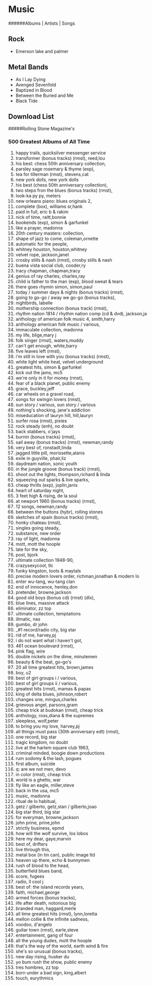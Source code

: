 Music
===
######Albums | Artists | Songs

Rock
---
+ Emerson lake and palmer


Metal Bands
---

+ As I Lay Dying
+ Avenged Sevenfold
+ Baptized in Blood
+ Between the Buried and Me
+ Black Tide

Download List
---
#####Rolling Stone Magazine's
### **500 Greatest Albums of All Time**

1. happy trails, quicksilver messenger service
1. transformer (bonus tracks) (rmst), reed,lou﻿
1. his best: chess 50th anniversary collection,
1. parsley sage rosemary & thyme (exp),
1. tea for tillerman (rmst), stevens,cat
1. new york dolls, new york dolls
1. his best (chess 50th anniversary collection),
1. two steps fron the blues (bonus tracks) (rmst),
1. look-ka py py, meters
1. new orleans piano: blues originals 2,
1. complete (box), williams sr,hank
1. paid in full, eric b & rakim
1. nick of time, raitt,bonnie
1. bookends (exp), simon & garfunkel
1. like a prayer, madonna
1. 20th century masters: collection,
1. shape of jazz to come, coleman,ornette
1. automatic for the people,
1. whitney houston, houston,whitney
1. velvet rope, jackson,janet
1. crosby stills & nash (rmst), crosby stills & nash
1. buena vista social club, cooder,ry
1. tracy chapman, chapman,tracy
1. genius of ray charles, charles,ray
1. child is father to the man (exp), blood sweat & tears
1. there goes rhymin simon, simon,paul
1. today / summer days & nights (bonus tracks) (rmst),
1. going to go-go / away we go-go (bonus tracks),
1. nightbirds, labelle
1. mothership connection (bonus track) (rmst),
1. rhythm nation 1814 / rhythm nation comp (cd & dvd), jackson,ja
1. anthology of american folk music 4, smith,harry
1. anthology american folk music / various,
1. immaculate collection, madonna
1. my life, blige,mary j
1. folk singer (rmst), waters,muddy
1. can't get enough, white,barry
1. five leaves left (rmst),
1. i'm still in love with you (bonus tracks) (rmst),
1. white light white heat, velvet underground
1. greatest hits, simon & garfunkel
1. kick out the jams, mc5
1. we're only in it for money (rmst),
1. fear of a black planet, public enemy
1. grace, buckley,jeff
1. car wheels on a gravel road,
1. songs for swingin lovers (rmst),
1. sun story / various, sun story / various
1. nothing's shocking, jane's addiction
1. miseducation of lauryn hill, hill,lauryn
1. surfer rosa (rmst), pixies
1. rock steady (enh), no doubt
1. back stabbers, o'jays
1. burnin (bonus tracks) (rmst),
1. sail away (bonus tracks) (rmst), newman,randy
1. very best of, ronstadt,linda
1. jagged little pill, morissette,alanis
1. exile in guyville, phair,liz
1. daydream nation, sonic youth
1. in the jungle groove (bonus track) (rmst),
1. shoot out the lights, thompson,richard & linda
1. squeezing out sparks & live sparks,
1. cheap thrills (exp), joplin,janis
1. heart of saturday night,
1. 3 feet high & rising, de la soul
1. at newport 1960 (bonus tracks) (rmst),
1. 12 songs, newman,randy
1. between the buttons (hybr), rolling stones
1. sketches of spain (bonus tracks) (rmst),
1. honky chateau (rmst),
1. singles going steady,
1. substance, new order
1. ray of light, madonna
1. mott, mott the hoople
1. late for the sky,
1. post, bjork
1. ultimate collection 1948-90,
1. crazysexycool, tlc
1. funky kingston, toots & maytals
1. precise modern lovers order, richman,jonathan & modern lo
1. enter wu-tang, wu-tang clan
1. end of innocence, henley,don
1. pretender, browne,jackson
1. good old boys (bonus cd) (rmst) (dlx),
1. blue lines, massive attack
1. eliminator, zz top
1. ultimate collection, temptations
1. illmatic, nas
1. gumbo, dr john
1. _#1 record/radio city, big star
1. rid of me, harvey,pj
1. i do not want what i haven't got,
1. 461 ocean boulevard (rmst),
1. pink flag, wire
1. double nickels on the dime, minutemen
1. beauty & the beat, go-go's
1. 20 all time greatest hits, brown,james
1. boy, u2
1. best of girl groups i / various,
1. best of girl groups ii / various,
1. greatest hits (rmst), mamas & papas
1. king of delta blues, johnson,robert
1. changes one, mingus,charles
1. grievous angel, parsons,gram
1. cheap trick at budokan (rmst), cheap trick
1. anthology, ross,diana & the supremes
1. sleepless, wolf,peter
1. to bring you my love, harvey,pj
1. all things must pass (30th anniversary edt) (rmst),
1. one record, big star
1. tragic kingdom, no doubt
1. live at the harlem square club 1963,
1. criminal minded, boogie down productions
1. rum sodomy & the lash, pogues
1. first album, suicide
1. q: are we not men, devo
1. in color (rmst), cheap trick
1. world is a ghetto, war
1. fly like an eagle, miller,steve
1. back in the usa, mc5
1. music, madonna
1. ritual de lo habitual,
1. getz / gilberto, getz,stan / gilberto,joao
1. big star third, big star
1. for everyman, browne,jackson
1. john prine, prine,john
1. strictly business, epmd
1. how will the wolf survive, los lobos
1. here my dear, gaye,marvin
1. best of, drifters
1. live through this,
1. metal box (in tin can), public image ltd
1. heaven up there, echo & bunnymen
1. rush of blood to the head,
1. butterfield blues band,
1. score, fugees
1. radio, ll cool j
1. best of: the island records years,
1. faith, michael,george
1. armed forces (bonus tracks),
1. life after death, notorious big
1. branded man, haggard,merle
1. all time greatest hits (rmst), lynn,loretta
1. mellon collie & the infinite sadness,
1. voodoo, d'angelo
1. guitar town (rmst), earle,steve
1. entertainment, gang of four
1. all the young dudes, mott the hoople
1. that's the way of the world, earth wind & fire
1. she's so unusual (bonus tracks),
1. new day rising, husker du
1. yo bum rush the show, public enemy
1. tres hombres, zz top
1. born under a bad sign, king,albert
1. touch, eurythmics